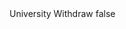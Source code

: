 <?xml version="1.0" encoding="UTF-8"?>
<CustomMetadata xmlns="http://soap.sforce.com/2006/04/metadata">
    <label>University Withdraw</label>
    <protected>false</protected>
</CustomMetadata>
